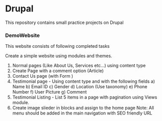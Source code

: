 # Drupal
This repository contains small practice projects on Drupal

### DemoWebsite
This website consists of following completed tasks

Create a simple website using  modules and themes.
1) Normal pages (Like About Us, Services etc...) using content type
2) Create Page with a comment option (Article)
3) Contact Us page (with Form ) 
4) Testimonial page - Using content type and with the following fields
   a) Name 
   b) Email ID
   c) Gender 
   d) Location (Use taxonomy)
   e) Phone Number
   f) User Picture
   g) Comment
5) Testimonial Listing - List 5 items in a page with pagination using Views module.
6) Create image slieder in blocks and assign to the home page 
Note: All menu should be added in the main navigation with SEO friendly URL
